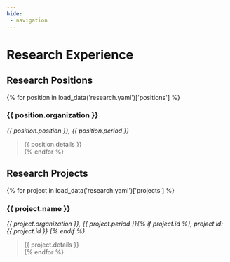 ```yaml
---
hide:
 - navigation
---
```


# Research Experience

## Research Positions
{% for position in load_data('research.yaml')['positions'] %}
### {{ position.organization }}
*{{ position.position }}, {{ position.period }}*<br>
>{{ position.details }}<br>
{% endfor %}

## Research Projects
{% for project in load_data('research.yaml')['projects'] %}
### {{ project.name }}
*{{ project.organization }}, {{ project.period }}{% if project.id %}, project id: {{ project.id }} {% endif %}*<br>
>{{ project.details }}<br>
{% endfor %}
